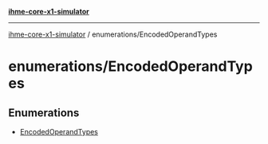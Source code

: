 [**ihme-core-x1-simulator**](../../README.md)

***

[ihme-core-x1-simulator](../../modules.md) / enumerations/EncodedOperandTypes

# enumerations/EncodedOperandTypes

## Enumerations

- [EncodedOperandTypes](enumerations/EncodedOperandTypes.md)
